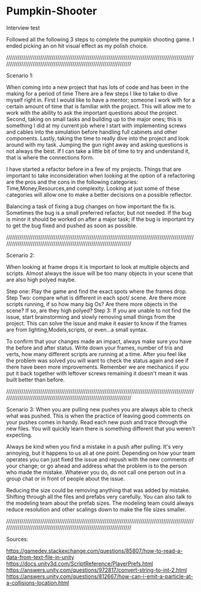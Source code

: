 # Pumpkin-Shooter
Interview test


Followed all the following 3 steps to complete the pumpkin shooting game. I ended picking an on hit visual effect as my polish choice.

/////////////////////////////////////////////////////////////////////////////////////////////////////////////////////////////////////////////////////////////////////


Scenario 1:

When coming into a new project that has lots of code and has been in the making for a period of time There are a few steps I like to take to dive myself right in. First I would like to have a mentor; someone I work with for a certain amount of time that is familiar with the project. This will allow me to work with the ability to ask the important questions about the project. Second, taking on small tasks and building up to the major ones; this is something I did at my current job where I start with implementing screws and cables into the simulation before handling full cabinets and other components. Lastly, taking the time to really dive into the project and look around with my task. Jumping the gun right away and asking questions is not always the best. If I can take a little bit of time to try and understand it, that is where the connections form.

I have started a refactor before in a few of my projects. Things that are important to take inconsideration when looking at the option of a refactoring are the pros and the cons in the following categories: Time,Money,Resources,and complexity. Looking at just some of these categories will allow one to make a better decisions on a possible reflector. 

Balancing a task of fixing a bug changes on how important the fix is. Sometimes the bug is a small preferred refactor, but not needed. If the bug is minor it should be worked on after a major task; if the bug is important try to get the bug fixed and pushed as soon as possible. 

/////////////////////////////////////////////////////////////////////////////////////////////////////////////////////////////////////////////////////////////////////

Scenario 2:

When looking at frame drops it is important to look at multiple objects and scripts. Almost always the issue will be too many objects in your scene that are also high polyed maybe.  

Step one: Play the game and find the exact spots where the frames drop. Step Two: compare what is different in each spot/ scene. Are there more scripts running, if so how many big Os? Are there more objects in the scene? If so, are they high polyed? Step 3:  If you are unable to not find the issue, start brainstorming and slowly removing small things from the project. This can solve the issue and make it easier to know if the frames are from lighting,Models,scripts, or even…a small syntax.

To confirm that your changes made an impact, always make sure you have the before and after status. Write down your frames, number of tris and verts, how many different scripts are running at a time. After you feel like the problem was solved you will want to check the status again and see if there have been more improvements. Remember we are mechanics if you put it back together with leftover screws remaining it doesn't mean it was built better than before.

/////////////////////////////////////////////////////////////////////////////////////////////////////////////////////////////////////////////////////////////////////

Scenario 3:
When you are pulling new pushes you are always able to check what was pushed. This is when the practice of leaving good comments on your pushes comes in handy. Read each new push and trace through the new files. You will quickly learn there is something different that you weren't expecting.

Always be kind when you find a mistake in a push after pulling. It's very annoying, but it happens to us all at one point. Depending on how your team operates you can just fixed the issue and repush with the new comments of your change; or go ahead and address what the problem is to the person who made the mistake. Whatever you do, do not call one person out in a group chat or in front of people about the issue.

Reducing the size could be removing anything that was added by mistake. Shifting through all the files and prefabs very carefully. You can also talk to the modeling team about the prefab sizes. The modeling team could always reduce resolution and other scalings down to make the file sizes smaller. 

/////////////////////////////////////////////////////////////////////////////////////////////////////////////////////////////////////////////////////////////////////

Sources:

https://gamedev.stackexchange.com/questions/85807/how-to-read-a-data-from-text-file-in-unity 
  https://docs.unity3d.com/ScriptReference/PlayerPrefs.html
https://answers.unity.com/questions/972817/convert-string-to-int-2.html 
https://answers.unity.com/questions/812667/how-can-i-emit-a-particle-at-a-collisions-location.html
